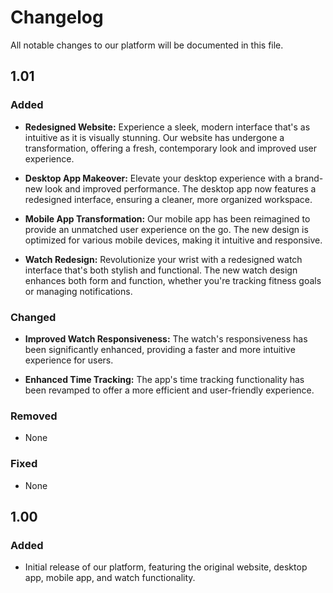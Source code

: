# Changelog

All notable changes to our platform will be documented in this file.

## 1.01

### Added

- **Redesigned Website:** Experience a sleek, modern interface that's as intuitive as it is visually stunning. Our website has undergone a transformation, offering a fresh, contemporary look and improved user experience.

- **Desktop App Makeover:** Elevate your desktop experience with a brand-new look and improved performance. The desktop app now features a redesigned interface, ensuring a cleaner, more organized workspace.

- **Mobile App Transformation:** Our mobile app has been reimagined to provide an unmatched user experience on the go. The new design is optimized for various mobile devices, making it intuitive and responsive.

- **Watch Redesign:** Revolutionize your wrist with a redesigned watch interface that's both stylish and functional. The new watch design enhances both form and function, whether you're tracking fitness goals or managing notifications.

### Changed

- **Improved Watch Responsiveness:** The watch's responsiveness has been significantly enhanced, providing a faster and more intuitive experience for users.

- **Enhanced Time Tracking:** The app's time tracking functionality has been revamped to offer a more efficient and user-friendly experience.

### Removed

- None

### Fixed

- None

## 1.00

### Added

- Initial release of our platform, featuring the original website, desktop app, mobile app, and watch functionality.